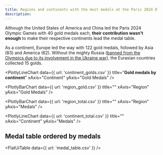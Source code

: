 ```yaml
---
title: Regions and continents with the most medals at the Paris 2024 Olympic Games
description: 
---
```


Although the United States of America and China led the Paris 2024 Olympic Games with 40 gold medals each, **their contribution wasn't enough** to make their respective continents lead the medal table. 

As a continent, Europe led the way with 122 gold medals, followed by Asia (83) and America (62). Without the mighty Russia ([banned from the Olympics due to its involvement in the Ukraine war](https://www.aljazeera.com/news/2024/7/26/which-countries-have-been-banned-from-participating-in-the-olympics)), the Eurasian countries collected 15 golds.

<PlotlyLineChart
  data={{
    url: 'continent_golds.csv'
  }}
  title="**Gold medals by continent**"
  xAxis="Continent"
  yAxis="Gold Medals"
/>


<PlotlyBarChart
  data={{
    url: 'region_gold.csv'
  }}
  title=""
  xAxis="Region"
  yAxis="Gold Medals"
/>


<PlotlyBarChart
  data={{
    url: 'region_total.csv'
  }}
  title=""
  xAxis="Region"
  yAxis="Medals"
/>

<PlotlyLineChart
  data={{
    url: 'continent_total.csv'
  }}
  title=""
  xAxis="Continent"
  yAxis="Medals"
/>

## Medal table ordered by medals

<FlatUiTable
  data={{
    url: 'medal_table.csv'
  }}
 />

